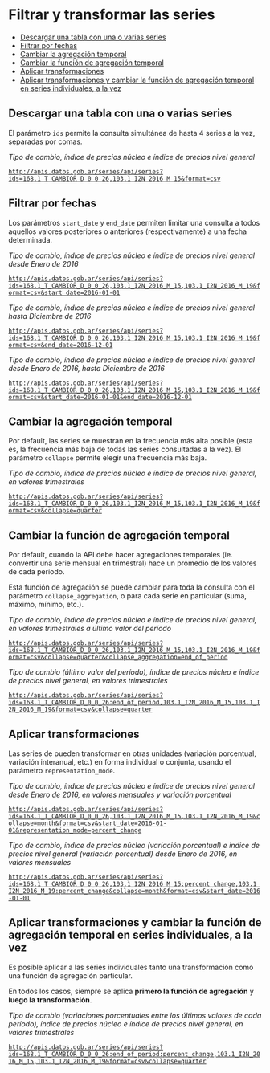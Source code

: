 # Filtrar y transformar las series

<!-- START doctoc generated TOC please keep comment here to allow auto update -->
<!-- DON'T EDIT THIS SECTION, INSTEAD RE-RUN doctoc TO UPDATE -->
 

- [Descargar una tabla con una o varias series](#descargar-una-tabla-con-una-o-varias-series)
- [Filtrar por fechas](#filtrar-por-fechas)
- [Cambiar la agregación temporal](#cambiar-la-agregacion-temporal)
- [Cambiar la función de agregación temporal](#cambiar-la-funcion-de-agregaci%C3%B3n-temporal)
- [Aplicar transformaciones](#aplicar-transformaciones)
- [Aplicar transformaciones y cambiar la función de agregación temporal en series individuales, a la vez](#aplicar-transformaciones-y-cambiar-la-funcion-de-agregaci%C3%B3n-temporal-en-series-individuales-a-la-vez)

<!-- END doctoc generated TOC please keep comment here to allow auto update -->

## Descargar una tabla con una o varias series

El parámetro `ids` permite la consulta simultánea de hasta 4 series a la vez, separadas por comas.

*Tipo de cambio, índice de precios núcleo e índice de precios nivel general*

[`http://apis.datos.gob.ar/series/api/series?ids=168.1_T_CAMBIOR_D_0_0_26,103.1_I2N_2016_M_15&format=csv`](http://apis.datos.gob.ar/series/api/series?ids=168.1_T_CAMBIOR_D_0_0_26,103.1_I2N_2016_M_15&format=csv
)

## Filtrar por fechas

Los parámetros `start_date` y `end_date` permiten limitar una consulta a todos aquellos valores posteriores o anteriores (respectivamente) a una fecha determinada.

*Tipo de cambio, índice de precios núcleo e índice de precios nivel general desde Enero de 2016*

[`http://apis.datos.gob.ar/series/api/series?ids=168.1_T_CAMBIOR_D_0_0_26,103.1_I2N_2016_M_15,103.1_I2N_2016_M_19&format=csv&start_date=2016-01-01`](http://apis.datos.gob.ar/series/api/series?ids=168.1_T_CAMBIOR_D_0_0_26,103.1_I2N_2016_M_15,103.1_I2N_2016_M_19&format=csv&start_date=2016-01-01
)

*Tipo de cambio, índice de precios núcleo e índice de precios nivel general hasta Diciembre de 2016*

[`http://apis.datos.gob.ar/series/api/series?ids=168.1_T_CAMBIOR_D_0_0_26,103.1_I2N_2016_M_15,103.1_I2N_2016_M_19&format=csv&end_date=2016-12-01`](http://apis.datos.gob.ar/series/api/series?ids=168.1_T_CAMBIOR_D_0_0_26,103.1_I2N_2016_M_15,103.1_I2N_2016_M_19&format=csv&end_date=2016-12-01
)

*Tipo de cambio, índice de precios núcleo e índice de precios nivel general desde Enero de 2016, hasta Diciembre de 2016*

[`http://apis.datos.gob.ar/series/api/series?ids=168.1_T_CAMBIOR_D_0_0_26,103.1_I2N_2016_M_15,103.1_I2N_2016_M_19&format=csv&start_date=2016-01-01&end_date=2016-12-01`](http://apis.datos.gob.ar/series/api/series?ids=168.1_T_CAMBIOR_D_0_0_26,103.1_I2N_2016_M_15,103.1_I2N_2016_M_19&format=csv&start_date=2016-01-01&end_date=2016-12-01
)

## Cambiar la agregación temporal

Por default, las series se muestran en la frecuencia más alta posible (esta es, la frecuencia más baja de todas las series consultadas a la vez). El parámetro `collapse` permite elegir una frecuencia más baja.

*Tipo de cambio, índice de precios núcleo e índice de precios nivel general, en valores trimestrales*

[`http://apis.datos.gob.ar/series/api/series?ids=168.1_T_CAMBIOR_D_0_0_26,103.1_I2N_2016_M_15,103.1_I2N_2016_M_19&format=csv&collapse=quarter`](http://apis.datos.gob.ar/series/api/series?ids=168.1_T_CAMBIOR_D_0_0_26,103.1_I2N_2016_M_15,103.1_I2N_2016_M_19&format=csv&collapse=quarter
)

## Cambiar la función de agregación temporal

Por default, cuando la API debe hacer agregaciones temporales (ie. convertir una serie mensual en trimestral) hace un promedio de los valores de cada período.

Esta función de agregación se puede cambiar para toda la consulta con el parámetro `collapse_aggregation`, o para cada serie en particular (suma, máximo, mínimo, etc.).

*Tipo de cambio, índice de precios núcleo e índice de precios nivel general, en valores trimestrales a último valor del período*

[`http://apis.datos.gob.ar/series/api/series?ids=168.1_T_CAMBIOR_D_0_0_26,103.1_I2N_2016_M_15,103.1_I2N_2016_M_19&format=csv&collapse=quarter&collapse_aggregation=end_of_period`](http://apis.datos.gob.ar/series/api/series?ids=168.1_T_CAMBIOR_D_0_0_26,103.1_I2N_2016_M_15,103.1_I2N_2016_M_19&format=csv&collapse=quarter&collapse_aggregation=end_of_period
)

*Tipo de cambio (último valor del período), índice de precios núcleo e índice de precios nivel general, en valores trimestrales*

[`http://apis.datos.gob.ar/series/api/series?ids=168.1_T_CAMBIOR_D_0_0_26:end_of_period,103.1_I2N_2016_M_15,103.1_I2N_2016_M_19&format=csv&collapse=quarter`](http://apis.datos.gob.ar/series/api/series?ids=168.1_T_CAMBIOR_D_0_0_26:end_of_period,103.1_I2N_2016_M_15,103.1_I2N_2016_M_19&format=csv&collapse=quarter
)

## Aplicar transformaciones

Las series de pueden transformar en otras unidades (variación porcentual, variación interanual, etc.) en forma individual o conjunta, usando el parámetro `representation_mode`.

*Tipo de cambio, índice de precios núcleo e índice de precios nivel general desde Enero de 2016, en valores mensuales y variación porcentual*

[`http://apis.datos.gob.ar/series/api/series?ids=168.1_T_CAMBIOR_D_0_0_26,103.1_I2N_2016_M_15,103.1_I2N_2016_M_19&collapse=month&format=csv&start_date=2016-01-01&representation_mode=percent_change`](http://apis.datos.gob.ar/series/api/series?ids=168.1_T_CAMBIOR_D_0_0_26,103.1_I2N_2016_M_15,103.1_I2N_2016_M_19&collapse=month&format=csv&start_date=2016-01-01&representation_mode=percent_change
)

*Tipo de cambio, índice de precios núcleo (variación porcentual) e índice de precios nivel general (variación porcentual) desde Enero de 2016, en valores mensuales*

[`http://apis.datos.gob.ar/series/api/series?ids=168.1_T_CAMBIOR_D_0_0_26,103.1_I2N_2016_M_15:percent_change,103.1_I2N_2016_M_19:percent_change&collapse=month&format=csv&start_date=2016-01-01`](http://apis.datos.gob.ar/series/api/series?ids=168.1_T_CAMBIOR_D_0_0_26,103.1_I2N_2016_M_15:percent_change,103.1_I2N_2016_M_19:percent_change&collapse=month&format=csv&start_date=2016-01-01
)

## Aplicar transformaciones y cambiar la función de agregación temporal en series individuales, a la vez

Es posible aplicar a las series individuales tanto una transformación como una función de agregación particular.

En todos los casos, siempre se aplica **primero la función de agregación** y **luego la transformación**.

*Tipo de cambio (variaciones porcentuales entre los últimos valores de cada período), índice de precios núcleo e índice de precios nivel general, en valores trimestrales*

[`http://apis.datos.gob.ar/series/api/series?ids=168.1_T_CAMBIOR_D_0_0_26:end_of_period:percent_change,103.1_I2N_2016_M_15,103.1_I2N_2016_M_19&format=csv&collapse=quarter`](http://apis.datos.gob.ar/series/api/series?ids=168.1_T_CAMBIOR_D_0_0_26:end_of_period:percent_change,103.1_I2N_2016_M_15,103.1_I2N_2016_M_19&format=csv&collapse=quarter
)
